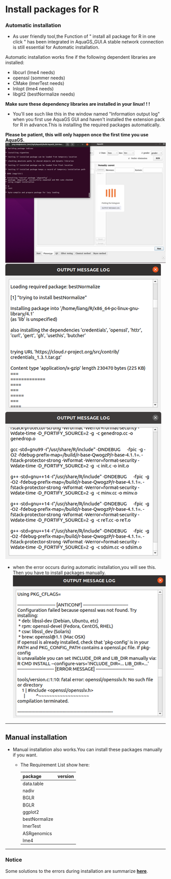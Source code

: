 # Install packages for R
### Automatic installation
- As user friendly tool,the Function of " install all  package for R in one click " has been integrated in AquaGS_GUI.A stable network connection  is still essential for Automatic installation.
  
Automatic installation works fine if the following dependent libraries are installed:
* libcurl (lme4 needs)
* openssl (sommer needs)
* CMake  (lmerTest needs)
* lnlopt (lme4 needs)
* libgit2 (bestNormalize needs)
  
**Make sure these dependency libraries are installed in your linux! ! !**   
- You'll see such like this in the window named "Information output log"  when you first use AquaGS GUI and haven't installed the extension pack for R in advance.This is  installing the required  packages automatically.

**Please be patient, this will only happen once the first time you use AquaGS.**
![Image](./Pasted%20image%2020211102151138.png)
![Image](./Pasted_image_20211027172213.png)
![Image](./Pasted%20image%2020211027184711.png)

- when the error occurs during automatic installation,you will see this. Then you have to install packages manually.
![Image](./Pasted%20image%2020211027173033.png)
---
## Manual installation
- Manual installation also works.You can install these packages manually if you want.

	 - The Requirement List show here:

		| **package** |**version** |
		|---|---|
		|  data.table | |
		| nadiv | |
		| BGLR| |
		| BGLR | |
		| ggplot2 | |
		| bestNormalize | |
		| lmerTest | |
		| ASRgenomics | |
		| lme4 |

---
### Notice 
Some solutions to the errors during installation are summarize [**here**](./errors_in_installing.md).